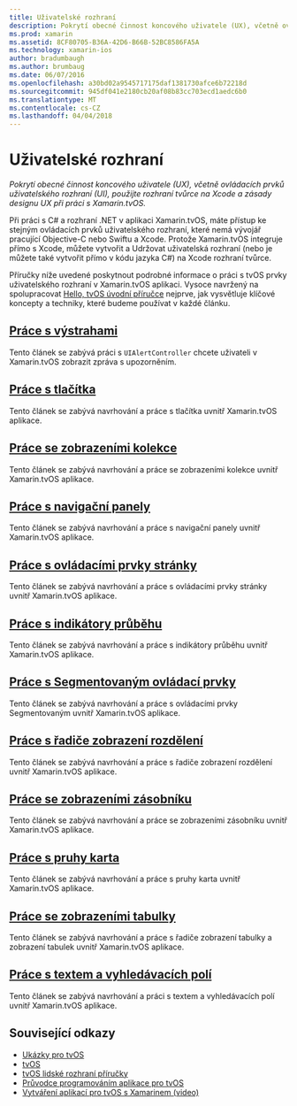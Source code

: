 ```yaml
---
title: Uživatelské rozhraní
description: Pokrytí obecné činnost koncového uživatele (UX), včetně ovládacích prvků uživatelského rozhraní (UI), použijte rozhraní tvůrce na Xcode a zásady designu UX při práci s Xamarin.tvOS.
ms.prod: xamarin
ms.assetid: 8CF80705-B36A-42D6-B66B-52BC8586FA5A
ms.technology: xamarin-ios
author: bradumbaugh
ms.author: brumbaug
ms.date: 06/07/2016
ms.openlocfilehash: a30bd02a9545717175daf1381730afce6b72218d
ms.sourcegitcommit: 945df041e2180cb20af08b83cc703ecd1aedc6b0
ms.translationtype: MT
ms.contentlocale: cs-CZ
ms.lasthandoff: 04/04/2018
---
```

# <a name="user-interface"></a>Uživatelské rozhraní

_Pokrytí obecné činnost koncového uživatele (UX), včetně ovládacích prvků uživatelského rozhraní (UI), použijte rozhraní tvůrce na Xcode a zásady designu UX při práci s Xamarin.tvOS._

Při práci s C# a rozhraní .NET v aplikaci Xamarin.tvOS, máte přístup ke stejným ovládacích prvků uživatelského rozhraní, které nemá vývojář pracující Objective-C nebo Swiftu a Xcode. Protože Xamarin.tvOS integruje přímo s Xcode, můžete vytvořit a Udržovat uživatelská rozhraní (nebo je můžete také vytvořit přímo v kódu jazyka C#) na Xcode rozhraní tvůrce.

Příručky níže uvedené poskytnout podrobné informace o práci s tvOS prvky uživatelského rozhraní v Xamarin.tvOS aplikaci. Vysoce navržený na spolupracovat [Hello, tvOS úvodní příručce](~/ios/tvos/get-started/hello-tvos.md) nejprve, jak vysvětluje klíčové koncepty a techniky, které budeme používat v každé článku.

## <a name="working-with-alertsiostvosuser-interfacealertsmd"></a>[Práce s výstrahami](~/ios/tvos/user-interface/alerts.md)

Tento článek se zabývá práci s `UIAlertController` chcete uživateli v Xamarin.tvOS zobrazit zpráva s upozorněním.

## <a name="working-with-buttonsiostvosuser-interfacebuttonsmd"></a>[Práce s tlačítka](~/ios/tvos/user-interface/buttons.md)

Tento článek se zabývá navrhování a práce s tlačítka uvnitř Xamarin.tvOS aplikace.

## <a name="working-with-collection-viewsiostvosuser-interfacecollection-viewsmd"></a>[Práce se zobrazeními kolekce](~/ios/tvos/user-interface/collection-views.md)

Tento článek se zabývá navrhování a práce se zobrazeními kolekce uvnitř Xamarin.tvOS aplikace.

## <a name="working-with-navigation-barsiostvosuser-interfacenavigation-barsmd"></a>[Práce s navigační panely](~/ios/tvos/user-interface/navigation-bars.md)

Tento článek se zabývá navrhování a práce s navigační panely uvnitř Xamarin.tvOS aplikace.

## <a name="working-with-page-controlsiostvosuser-interfacepage-controlsmd"></a>[Práce s ovládacími prvky stránky](~/ios/tvos/user-interface/page-controls.md)

Tento článek se zabývá navrhování a práce s ovládacími prvky stránky uvnitř Xamarin.tvOS aplikace.

## <a name="working-with-progress-indicatorsiostvosuser-interfaceprogress-indicatorsmd"></a>[Práce s indikátory průběhu](~/ios/tvos/user-interface/progress-indicators.md)

Tento článek se zabývá navrhování a práce s indikátory průběhu uvnitř Xamarin.tvOS aplikace.

## <a name="working-with-segmented-controlsiostvosuser-interfacesegmented-controlsmd"></a>[Práce s Segmentovaným ovládací prvky](~/ios/tvos/user-interface/segmented-controls.md)

Tento článek se zabývá navrhování a práce s ovládacími prvky Segmentovaným uvnitř Xamarin.tvOS aplikace.

## <a name="working-with-split-view-controllersiostvosuser-interfacesplit-viewsmd"></a>[Práce s řadiče zobrazení rozdělení](~/ios/tvos/user-interface/split-views.md)

Tento článek se zabývá navrhování a práce s řadiče zobrazení rozdělení uvnitř Xamarin.tvOS aplikace.

## <a name="working-with-stack-viewsiostvosuser-interfacestacked-viewsmd"></a>[Práce se zobrazeními zásobníku](~/ios/tvos/user-interface/stacked-views.md)

Tento článek se zabývá navrhování a práce se zobrazeními zásobníku uvnitř Xamarin.tvOS aplikace.

## <a name="working-with-tab-barsiostvosuser-interfacetab-barsmd"></a>[Práce s pruhy karta](~/ios/tvos/user-interface/tab-bars.md)

Tento článek se zabývá navrhování a práce s pruhy karta uvnitř Xamarin.tvOS aplikace.

## <a name="working-with-table-viewsiostvosuser-interfacetable-viewsmd"></a>[Práce se zobrazeními tabulky](~/ios/tvos/user-interface/table-views.md)

Tento článek se zabývá navrhování a práce s řadiče zobrazení tabulky a zobrazení tabulek uvnitř Xamarin.tvOS aplikace.

## <a name="working-with-text-and-search-fieldsiostvosuser-interfacetext-fields-and-searchmd"></a>[Práce s textem a vyhledávacích polí](~/ios/tvos/user-interface/text-fields-and-search.md)

Tento článek se zabývá navrhování a práci s textem a vyhledávacích polí uvnitř Xamarin.tvOS aplikace.



## <a name="related-links"></a>Související odkazy

- [Ukázky pro tvOS](https://developer.xamarin.com/samples/tvos/all/)
- [tvOS](https://developer.apple.com/tvos/)
- [tvOS lidské rozhraní příručky](https://developer.apple.com/tvos/human-interface-guidelines/)
- [Průvodce programováním aplikace pro tvOS](https://developer.apple.com/library/prerelease/tvos/documentation/General/Conceptual/AppleTV_PG/)
- [Vytváření aplikací pro tvOS s Xamarinem (video)](https://university.xamarin.com/lightninglectures/tvos-with-xamarin)
